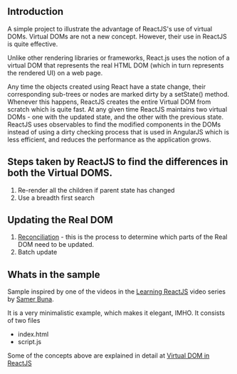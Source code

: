 ## Introduction

A simple project to illustrate the advantage of ReactJS's use of virtual DOMs. Virtual DOMs are not a new concept. However, their use in ReactJS is quite effective.

Unlike other rendering libraries or frameworks, React.js uses the notion of a virtual DOM that represents the real HTML DOM (which in turn represents the rendered UI) on a web page.

Any time the objects created using React have a state change, their corresponding sub-trees or nodes are marked dirty by a setState() method. Whenever this happens, ReactJS creates the entire Virtual DOM from scratch which is quite fast. At any given time ReactJS maintains two virtual DOMs - one with the updated state, and the other with the previous state. ReactJS uses observables to find the modified components in the DOMs instead of using a dirty checking process that is used in AngularJS which is less efficient, and reduces the performance as the application grows.

## Steps taken by ReactJS to find the differences in both the Virtual DOMS.

1. Re-render all the children if parent state has changed
2. Use a breadth first search

## Updating the Real DOM

1. [Reconciliation](https://reactjs.org/docs/reconciliation.html) - this is the process to determine which parts of the Real DOM need to be updated.
2. Batch update

## Whats in the sample

Sample inspired by one of the videos in the [Learning ReactJS](https://learning.oreilly.com/videos/learning-reactjs/9781785887079) video series by [Samer Buna](https://medium.com/@samerbuna).

It is a very minimalistic example, which makes it elegant, IMHO. It consists of two files

- index.html
- script.js

Some of the concepts above are explained in detail at [Virtual DOM in ReactJS](https://hackernoon.com/virtual-dom-in-reactjs-43a3fdb1d130)
